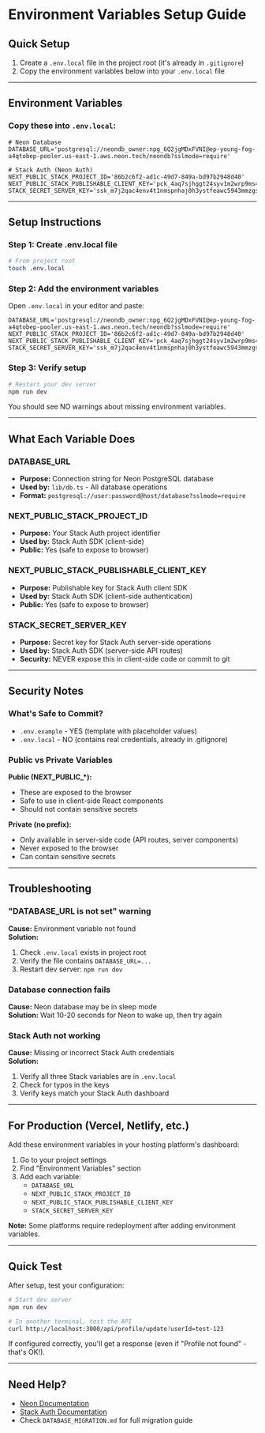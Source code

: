 # Environment Variables Setup Guide

## Quick Setup

1. Create a `.env.local` file in the project root (it's already in `.gitignore`)
2. Copy the environment variables below into your `.env.local` file

---

## Environment Variables

### Copy these into `.env.local`:

```env
# Neon Database
DATABASE_URL='postgresql://neondb_owner:npg_6Q2jgMDxFVNI@ep-young-fog-a4qtobep-pooler.us-east-1.aws.neon.tech/neondb?sslmode=require'

# Stack Auth (Neon Auth)
NEXT_PUBLIC_STACK_PROJECT_ID='86b2c6f2-ad1c-49d7-849a-bd97b2948d40'
NEXT_PUBLIC_STACK_PUBLISHABLE_CLIENT_KEY='pck_4aq7sjhggt24syv1m2wrp9ms4p8n8natjwgyh2m6pzc7r'
STACK_SECRET_SERVER_KEY='ssk_m7j2qac4env4t1nmspnhaj0h3ystfeawc5943mmzgs7gr'
```

---

## Setup Instructions

### Step 1: Create .env.local file

```bash
# From project root
touch .env.local
```

### Step 2: Add the environment variables

Open `.env.local` in your editor and paste:

```env
DATABASE_URL='postgresql://neondb_owner:npg_6Q2jgMDxFVNI@ep-young-fog-a4qtobep-pooler.us-east-1.aws.neon.tech/neondb?sslmode=require'
NEXT_PUBLIC_STACK_PROJECT_ID='86b2c6f2-ad1c-49d7-849a-bd97b2948d40'
NEXT_PUBLIC_STACK_PUBLISHABLE_CLIENT_KEY='pck_4aq7sjhggt24syv1m2wrp9ms4p8n8natjwgyh2m6pzc7r'
STACK_SECRET_SERVER_KEY='ssk_m7j2qac4env4t1nmspnhaj0h3ystfeawc5943mmzgs7gr'
```

### Step 3: Verify setup

```bash
# Restart your dev server
npm run dev
```

You should see NO warnings about missing environment variables.

---

## What Each Variable Does

### DATABASE_URL
- **Purpose:** Connection string for Neon PostgreSQL database
- **Used by:** `lib/db.ts` - All database operations
- **Format:** `postgresql://user:password@host/database?sslmode=require`

### NEXT_PUBLIC_STACK_PROJECT_ID
- **Purpose:** Your Stack Auth project identifier
- **Used by:** Stack Auth SDK (client-side)
- **Public:** Yes (safe to expose to browser)

### NEXT_PUBLIC_STACK_PUBLISHABLE_CLIENT_KEY
- **Purpose:** Publishable key for Stack Auth client SDK
- **Used by:** Stack Auth SDK (client-side authentication)
- **Public:** Yes (safe to expose to browser)

### STACK_SECRET_SERVER_KEY
- **Purpose:** Secret key for Stack Auth server-side operations
- **Used by:** Stack Auth SDK (server-side API routes)
- **Security:** NEVER expose this in client-side code or commit to git

---

## Security Notes

### What's Safe to Commit?
- `.env.example` - YES (template with placeholder values)
- `.env.local` - NO (contains real credentials, already in .gitignore)

### Public vs Private Variables
**Public (NEXT_PUBLIC_*):**
- These are exposed to the browser
- Safe to use in client-side React components
- Should not contain sensitive secrets

**Private (no prefix):**
- Only available in server-side code (API routes, server components)
- Never exposed to the browser
- Can contain sensitive secrets

---

## Troubleshooting

### "DATABASE_URL is not set" warning
**Cause:** Environment variable not found  
**Solution:** 
1. Check `.env.local` exists in project root
2. Verify the file contains `DATABASE_URL=...`
3. Restart dev server: `npm run dev`

### Database connection fails
**Cause:** Neon database may be in sleep mode  
**Solution:** Wait 10-20 seconds for Neon to wake up, then try again

### Stack Auth not working
**Cause:** Missing or incorrect Stack Auth credentials  
**Solution:** 
1. Verify all three Stack variables are in `.env.local`
2. Check for typos in the keys
3. Verify keys match your Stack Auth dashboard

---

## For Production (Vercel, Netlify, etc.)

Add these environment variables in your hosting platform's dashboard:

1. Go to your project settings
2. Find "Environment Variables" section
3. Add each variable:
   - `DATABASE_URL`
   - `NEXT_PUBLIC_STACK_PROJECT_ID`
   - `NEXT_PUBLIC_STACK_PUBLISHABLE_CLIENT_KEY`
   - `STACK_SECRET_SERVER_KEY`

**Note:** Some platforms require redeployment after adding environment variables.

---

## Quick Test

After setup, test your configuration:

```bash
# Start dev server
npm run dev

# In another terminal, test the API
curl http://localhost:3000/api/profile/update?userId=test-123
```

If configured correctly, you'll get a response (even if "Profile not found" - that's OK!).

---

## Need Help?

- [Neon Documentation](https://neon.tech/docs)
- [Stack Auth Documentation](https://docs.stack-auth.com/)
- Check `DATABASE_MIGRATION.md` for full migration guide

